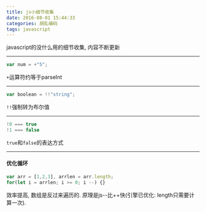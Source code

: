 ```yaml
---
title: js小细节收集
date: 2016-08-01 15:44:33
categories: 胡乱编码
tags: javascript
---
```

javascript的没什么用的细节收集, 内容不断更新
<!--more-->
---
```js
var num = +"5";
```
``+``运算符约等于parseInt

---
```js
var boolean = !!"string";
```
``!!``强制转为布尔值

---
```js
!0 === true
!1 === false
```
``true``和``false``的表达方式

---
#### 优化循环
```js
var arr = [1,2,3], arrlen = arr.length;
for(let i = arrlen; i >= 0; i --) {}
```
效率提高, 数组是反过来遍历的. 原理是js--比++快(引擎已优化: length只需要计算一次).
